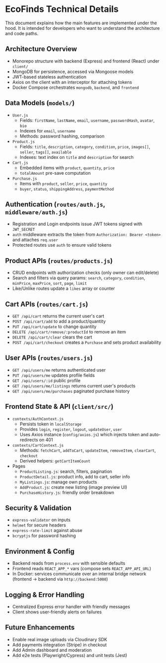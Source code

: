# EcoFinds Technical Details

This document explains how the main features are implemented under the hood. It is intended for developers who want to understand the architecture and code paths.

## Architecture Overview
- Monorepo structure with backend (Express) and frontend (React) under `client/`
- MongoDB for persistence, accessed via Mongoose models
- JWT-based stateless authentication
- Axios on the client with an interceptor for attaching tokens
- Docker Compose orchestrates `mongodb`, `backend`, and `frontend`

## Data Models (`models/`)
- `User.js`
  - Fields: `firstName`, `lastName`, `email`, `username`, `passwordHash`, `avatar`, `bio`
  - Indexes for `email`, `username`
  - Methods: password hashing, comparison
- `Product.js`
  - Fields: `title`, `description`, `category`, `condition`, `price`, `images[]`, `seller`, `tags[]`, `available`
  - Indexes: text index on `title` and `description` for search
- `Cart.js`
  - Embedded items with `product`, `quantity`, `price`
  - `totalAmount` pre-save computation
- `Purchase.js`
  - Items with `product`, `seller`, `price`, `quantity`
  - `buyer`, `status`, `shippingAddress`, `paymentMethod`

## Authentication (`routes/auth.js`, `middleware/auth.js`)
- Registration and Login endpoints issue JWT tokens signed with `JWT_SECRET`
- `auth` middleware extracts the token from `Authorization: Bearer <token>` and attaches `req.user`
- Protected routes use `auth` to ensure valid tokens

## Product APIs (`routes/products.js`)
- CRUD endpoints with authorization checks (only owner can edit/delete)
- Search and filters via query params: `search`, `category`, `condition`, `minPrice`, `maxPrice`, `sort`, `page`, `limit`
- Like/Unlike routes update a `likes` array or counter

## Cart APIs (`routes/cart.js`)
- `GET /api/cart` returns the current user's cart
- `POST /api/cart/add` to add a product/quantity
- `PUT /api/cart/update` to change quantity
- `DELETE /api/cart/remove/:productId` to remove an item
- `DELETE /api/cart/clear` clears the cart
- `POST /api/cart/checkout` creates a `Purchase` and sets product availability

## User APIs (`routes/users.js`)
- `GET /api/users/me` returns authenticated user
- `PUT /api/users/me` updates profile fields
- `GET /api/users/:id` public profile
- `GET /api/users/me/listings` returns current user's products
- `GET /api/users/me/purchases` paginated purchase history

## Frontend State & API (`client/src/`)
- `contexts/AuthContext.js`
  - Persists token in `localStorage`
  - Provides `login`, `register`, `logout`, `updateUser`, `user`
  - Uses Axios instance (`config/axios.js`) which injects token and auto-redirects on 401
- `contexts/CartContext.js`
  - Methods: `fetchCart`, `addToCart`, `updateItem`, `removeItem`, `clearCart`, `checkout`
  - Derived helpers: `getCartItemCount`
- Pages
  - `ProductListing.js`: search, filters, pagination
  - `ProductDetail.js`: product info, add to cart, seller info
  - `MyListings.js`: manage own products
  - `AddProduct.js`: create new listing (image preview UI)
  - `PurchaseHistory.js`: friendly order breakdown

## Security & Validation
- `express-validator` on inputs
- `helmet` for secure headers
- `express-rate-limit` against abuse
- `bcryptjs` for password hashing

## Environment & Config
- Backend reads from `process.env` with sensible defaults
- Frontend reads `REACT_APP_*` vars (compose sets `REACT_APP_API_URL`)
- In Docker: services communicate over an internal bridge network (frontend → backend via `http://backend:5000`)

## Logging & Error Handling
- Centralized Express error handler with friendly messages
- Client shows user-friendly alerts on failures

## Future Enhancements
- Enable real image uploads via Cloudinary SDK
- Add payments integration (Stripe) in checkout
- Add Admin dashboard and moderation
- Add e2e tests (Playwright/Cypress) and unit tests (Jest)
